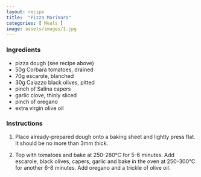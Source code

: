 ```yaml
---
layout: recipe
title:  "Pizza Marinara"
categories: [ Meals ]
image: assets/images/1.jpg
---
```


### Ingredients

- pizza dough \(see recipe above\)
- 50g Corbara tomatoes, drained
- 70g escarole, blanched
- 30g Caiazzo black olives, pitted
- pinch of Salina capers
- garlic clove, thinly sliced
- pinch of oregano
- extra virgin olive oil

### Instructions

1. Place already\-prepared dough onto a baking sheet and lightly press flat. It should be no more than 3mm thick.

2. Top with tomatoes and bake at 250\-280°C for 5\-6 minutes. Add escarole, black olives, capers, garlic and bake in the oven at 250\-300°C for another 6\-8 minutes. Add oregano and a trickle of olive oil.

